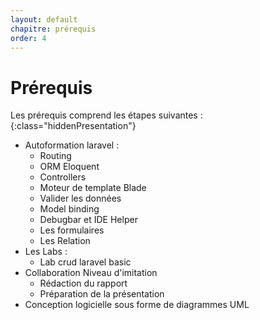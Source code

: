 ```yaml
---
layout: default
chapitre: prérequis
order: 4
---
```

# Prérequis 
Les prérequis comprend les étapes suivantes :
{:class="hiddenPresentation"}

- Autoformation laravel :
  - Routing
  - ORM Eloquent
  - Controllers
  - Moteur de template Blade
  - Valider les données
  - Model binding
  - Debugbar et IDE Helper
  - Les formulaires
  - Les Relation
- Les Labs :
  - Lab crud laravel basic
- Collaboration Niveau d'imitation
  - Rédaction du rapport
  - Préparation de la présentation
- Conception logicielle sous forme de diagrammes UML 
<!-- new slide -->


